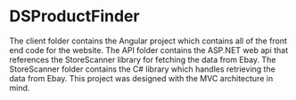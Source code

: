 # DSProductFinder
The client folder contains the Angular project which contains all of the front end code for the website. The API folder contains the ASP.NET web api that references the StoreScanner library for fetching the data from Ebay. The StoreScanner folder contains the C# library which handles retrieving the data from Ebay. This project was designed with the MVC architecture in mind.
